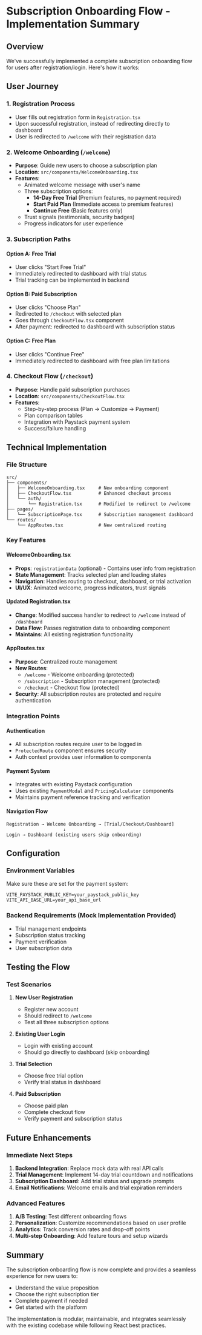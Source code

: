 # Subscription Onboarding Flow - Implementation Summary

## Overview
We've successfully implemented a complete subscription onboarding flow for users after registration/login. Here's how it works:

## User Journey

### 1. **Registration Process**
- User fills out registration form in `Registration.tsx`
- Upon successful registration, instead of redirecting directly to dashboard
- User is redirected to `/welcome` with their registration data

### 2. **Welcome Onboarding (`/welcome`)**
- **Purpose**: Guide new users to choose a subscription plan
- **Location**: `src/components/WelcomeOnboarding.tsx`
- **Features**:
  - Animated welcome message with user's name
  - Three subscription options:
    - **14-Day Free Trial** (Premium features, no payment required)
    - **Start Paid Plan** (Immediate access to premium features)
    - **Continue Free** (Basic features only)
  - Trust signals (testimonials, security badges)
  - Progress indicators for user experience

### 3. **Subscription Paths**

#### Option A: Free Trial
- User clicks "Start Free Trial"
- Immediately redirected to dashboard with trial status
- Trial tracking can be implemented in backend

#### Option B: Paid Subscription
- User clicks "Choose Plan"
- Redirected to `/checkout` with selected plan
- Goes through `CheckoutFlow.tsx` component
- After payment: redirected to dashboard with subscription status

#### Option C: Free Plan
- User clicks "Continue Free"
- Immediately redirected to dashboard with free plan limitations

### 4. **Checkout Flow (`/checkout`)**
- **Purpose**: Handle paid subscription purchases
- **Location**: `src/components/CheckoutFlow.tsx`
- **Features**:
  - Step-by-step process (Plan → Customize → Payment)
  - Plan comparison tables
  - Integration with Paystack payment system
  - Success/failure handling

## Technical Implementation

### File Structure
```
src/
├── components/
│   ├── WelcomeOnboarding.tsx     # New onboarding component
│   ├── CheckoutFlow.tsx          # Enhanced checkout process
│   └── auth/
│       └── Registration.tsx      # Modified to redirect to /welcome
├── pages/
│   └── SubscriptionPage.tsx      # Subscription management dashboard
└── routes/
    └── AppRoutes.tsx             # New centralized routing
```

### Key Features

#### WelcomeOnboarding.tsx
- **Props**: `registrationData` (optional) - Contains user info from registration
- **State Management**: Tracks selected plan and loading states
- **Navigation**: Handles routing to checkout, dashboard, or trial activation
- **UI/UX**: Animated welcome, progress indicators, trust signals

#### Updated Registration.tsx
- **Change**: Modified success handler to redirect to `/welcome` instead of `/dashboard`
- **Data Flow**: Passes registration data to onboarding component
- **Maintains**: All existing registration functionality

#### AppRoutes.tsx
- **Purpose**: Centralized route management
- **New Routes**:
  - `/welcome` - Welcome onboarding (protected)
  - `/subscription` - Subscription management (protected)
  - `/checkout` - Checkout flow (protected)
- **Security**: All subscription routes are protected and require authentication

### Integration Points

#### Authentication
- All subscription routes require user to be logged in
- `ProtectedRoute` component ensures security
- Auth context provides user information to components

#### Payment System
- Integrates with existing Paystack configuration
- Uses existing `PaymentModal` and `PricingCalculator` components
- Maintains payment reference tracking and verification

#### Navigation Flow
```
Registration → Welcome Onboarding → [Trial/Checkout/Dashboard]
                     ↓
Login → Dashboard (existing users skip onboarding)
```

## Configuration

### Environment Variables
Make sure these are set for the payment system:
```env
VITE_PAYSTACK_PUBLIC_KEY=your_paystack_public_key
VITE_API_BASE_URL=your_api_base_url
```

### Backend Requirements (Mock Implementation Provided)
- Trial management endpoints
- Subscription status tracking
- Payment verification
- User subscription data

## Testing the Flow

### Test Scenarios
1. **New User Registration**
   - Register new account
   - Should redirect to `/welcome`
   - Test all three subscription options

2. **Existing User Login**
   - Login with existing account
   - Should go directly to dashboard (skip onboarding)

3. **Trial Selection**
   - Choose free trial option
   - Verify trial status in dashboard

4. **Paid Subscription**
   - Choose paid plan
   - Complete checkout flow
   - Verify payment and subscription status

## Future Enhancements

### Immediate Next Steps
1. **Backend Integration**: Replace mock data with real API calls
2. **Trial Management**: Implement 14-day trial countdown and notifications
3. **Subscription Dashboard**: Add trial status and upgrade prompts
4. **Email Notifications**: Welcome emails and trial expiration reminders

### Advanced Features
1. **A/B Testing**: Test different onboarding flows
2. **Personalization**: Customize recommendations based on user profile
3. **Analytics**: Track conversion rates and drop-off points
4. **Multi-step Onboarding**: Add feature tours and setup wizards

## Summary

The subscription onboarding flow is now complete and provides a seamless experience for new users to:
- Understand the value proposition
- Choose the right subscription tier
- Complete payment if needed
- Get started with the platform

The implementation is modular, maintainable, and integrates seamlessly with the existing codebase while following React best practices.
